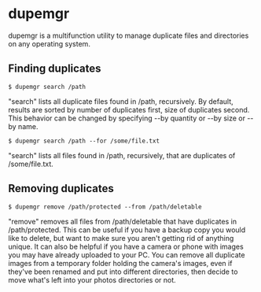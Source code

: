# dupemgr

dupemgr is a multifunction utility to manage duplicate files and directories on any operating system.

## Finding duplicates

    $ dupemgr search /path

"search" lists all duplicate files found in /path, recursively. By default, results are sorted by number of duplicates first, size of duplicates second. This behavior can be changed by specifying --by quantity or --by size or --by name.


    $ dupemgr search /path --for /some/file.txt

"search" lists all files found in /path, recursively, that are duplicates of /some/file.txt.

## Removing duplicates

    $ dupemgr remove /path/protected --from /path/deletable

"remove" removes all files from /path/deletable that have duplicates in /path/protected. This can be useful if you have a backup copy you would like to delete, but want to make sure you aren't getting rid of anything unique. It can also be helpful if you have a camera or phone with images you may have already uploaded to your PC. You can remove all duplicate images from a temporary folder holding the camera's images, even if they've been renamed and put into different directories, then decide to move what's left into your photos directories or not.

